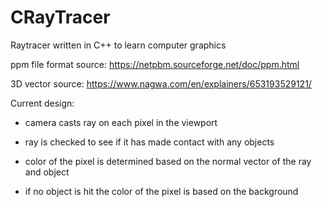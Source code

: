 # CRayTracer
Raytracer written in C++ to learn computer graphics

ppm file format source: https://netpbm.sourceforge.net/doc/ppm.html

3D vector source: https://www.nagwa.com/en/explainers/653193529121/

Current design:
- camera casts ray on each pixel in the viewport

- ray is checked to see if it has made contact with any objects

- color of the pixel is determined based on the normal vector of the ray and object

- if no object is hit the color of the pixel is based on the background

